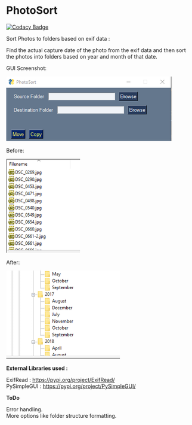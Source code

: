 # PhotoSort

[![Codacy Badge](https://api.codacy.com/project/badge/Grade/b8d6182c287c4872b5c5b09a2c21a82a)](https://app.codacy.com/manual/aravindhms/PhotoSort?utm_source=github.com&utm_medium=referral&utm_content=aravindhms/PhotoSort&utm_campaign=Badge_Grade_Dashboard)

Sort Photos to folders based on exif data :

Find the actual capture date of the photo from the exif data and then sort the photos into folders based on year and month of that date.

GUI Screenshot:

![Screenshot](Screenshots/Screenshot.png)

Before:

![Screenshot](Screenshots/before.png)

After:

![Screenshot](Screenshots/after.png)

__External Libraries used :__

ExifRead : https://pypi.org/project/ExifRead/ \
PySimpleGUI : https://pypi.org/project/PySimpleGUI/ 



__ToDo__

Error handling.\
More options like folder structure formatting.
